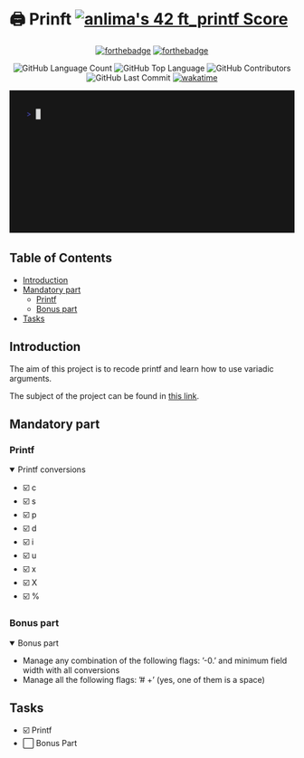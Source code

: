 # :printer: Prinft [![anlima's 42 ft_printf Score](https://badge42.vercel.app/api/v2/cl9oe5ogt00110fm6h34z9iu9/project/2857118)](https://github.com/JaeSeoKim/badge42)

<div align=center>

  [![forthebadge](https://forthebadge.com/images/badges/made-with-c.svg)](https://forthebadge.com) [![forthebadge](https://forthebadge.com/images/badges/built-with-love.svg)](https://forthebadge.com)

  <img alt="GitHub Language Count" src="https://img.shields.io/github/languages/count/angelamcosta/printf" /> <img alt="GitHub Top Language" src="https://img.shields.io/github/languages/top/angelamcosta/printf" /> <img alt="GitHub Contributors" src="https://img.shields.io/github/contributors/angelamcosta/printf" /> <img alt="GitHub Last Commit" src="https://img.shields.io/github/last-commit/angelamcosta/printf" /> <a href="https://wakatime.com/badge/user/0c29d5b3-c30b-4e1a-ad07-2da3bd4f7e05/project/dbfed7e7-16e9-4b96-ac50-8046cf85956b"><img src="https://wakatime.com/badge/user/0c29d5b3-c30b-4e1a-ad07-2da3bd4f7e05/project/dbfed7e7-16e9-4b96-ac50-8046cf85956b.svg" alt="wakatime"></a>

  ![git clone](https://raw.githubusercontent.com/angelamcosta/printf/main/src/demo.gif)
</div>

## Table of Contents

- [Introduction](#introduction)
- [Mandatory part](#mandatory-part)
  - [Printf](#printf)
  - [Bonus part](#bonus-part)
- [Tasks](#tasks)

## Introduction

The aim of this project is to recode printf and learn how to use variadic arguments.

The subject of the project can be found in [this link](https://raw.githubusercontent.com/angelamcosta/printf/main/en.subject.pdf).

## Mandatory part

### Printf

<details open>
<summary> Printf conversions </summary>

- :ballot_box_with_check: c
- :ballot_box_with_check: s
- :ballot_box_with_check: p
- :ballot_box_with_check: d
- :ballot_box_with_check: i
- :ballot_box_with_check: u
- :ballot_box_with_check: x
- :ballot_box_with_check: X
- :ballot_box_with_check: %

</details>

### Bonus part

<details open>
<summary> Bonus part </summary>

- Manage any combination of the following flags: ’-0.’ and minimum field width
with all conversions
- Manage all the following flags: ’# +’ (yes, one of them is a space)

</details>

## Tasks

- :ballot_box_with_check: Printf
- :white_large_square: Bonus Part

